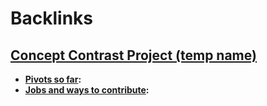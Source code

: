 
# Backlinks
## [Concept Contrast Project (temp name)](<Concept Contrast Project (temp name).md>)
- **[Pivots so far](<Pivots so far.md>):**
- **[Jobs and ways to contribute](<Jobs and ways to contribute.md>):**

